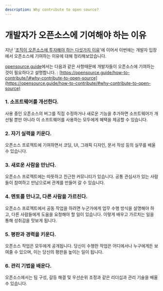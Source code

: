 ```yaml
---
description: Why contribute to open source?
---
```


# 개발자가 오픈소스에 기여해야 하는 이유

지난 '[조직이 오픈소스에 투자해야 하는 다섯가지 이유](https://haksung.gitbook.io/oss/research/contribution/why-organizations-open-source)'에 이어서 이번에는 개발자 입장에서 오픈소스에 기여하는 이유에 대해 정리해보았습니다. 

[opensource.guide](https://opensource.guide/how-to-contribute/#why-contribute-to-open-source)에서는 다음과 같은 사항때문에 개발자들이 오픈소스에 기여하는 것이 필요하다고 설명합니다. : [https://opensource.guide/how-to-contribute/\#why-contribute-to-open-source](https://opensource.guide/how-to-contribute/#why-contribute-to-open-source)

### 1. 소프트웨어를 개선한다. 

사용 중인 오픈소스의 버그를 직접 수정하거나 새로운 기능을 추가하면 소프트웨어가 개선될 뿐만 아니라 이 소프트웨어를 사용하는 모두에게 혜택을 제공할 수 있습니다.

### 2. 자기 실력을 키운다. 

오픈소스 프로젝트에 기여하면서 코딩, UI, 그래픽 디자인, 문서 작성 등의 실무를  배울 수 있습니다.

### 3. 새로운 사람을 만난다. 

오픈소스 프로젝트에는 따뜻하고 친근한 커뮤니티가 있습니다. 공통 관심사가 있는 사람들이 참여하고 만남으로써 관계를 만들어 갈 수 있습니다.

### 4. 멘토를 만나고, 다른 사람을 가르친다. 

오픈소스 프로젝트에서 공동 작업을 하려면 누군가에게 업무 수행 방식을 설명해야 하고, 다른 사람들에게 도움을 요청해야 할 일이 있습니다. 이렇게 배우고 가르치는 일을 통해 성취감을 맛보게 됩니다.

### 5. 평판과 경력을 키운다. 

오픈소스 작업은 모두에게 공개됩니다. 당신이 수행한 작업은 어디에서나 누구에게든 보여줄 수 있으며, 이는 당신의 평판을 높이는 일이 됩니다.

### 6. 관리 기법을 배운다. 

오픈소스에서는 팀 구성, 갈등 해결 및 우선순위 조정과 같은 리더십과 관리 기술을 배울 수 있습니다. 

